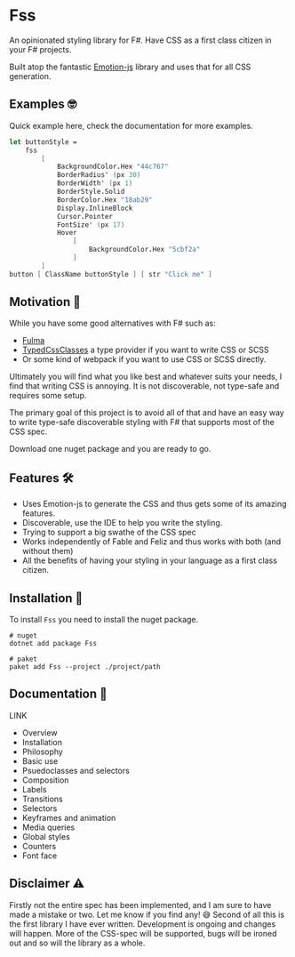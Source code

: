 # Fss

An opinionated styling library for F#.
Have CSS as a first class citizen in your F# projects.

Built atop the fantastic [Emotion-js](https://github.com/emotion-js/emotion) library and uses that for all CSS generation.

## Examples 🤓
Quick example here, check the documentation for more examples.
```fsharp
let buttonStyle =
    fss
        [
            BackgroundColor.Hex "44c767"
            BorderRadius' (px 30)
            BorderWidth' (px 1)
            BorderStyle.Solid
            BorderColor.Hex "18ab29"
            Display.InlineBlock
            Cursor.Pointer
            FontSize' (px 17)
            Hover
                [
                    BackgroundColor.Hex "5cbf2a"
                ]
        ]
button [ ClassName buttonStyle ] [ str "Click me" ]
```

## Motivation 🤔
While you have some good alternatives with F# such as:
- [Fulma](https://fulma.github.io/Fulma/)
- [TypedCssClasses](https://github.com/zanaptak/TypedCssClasses) a type provider if you want to write CSS or SCSS 
- Or some kind of webpack if you want to use CSS or SCSS directly.

Ultimately you will find what you like best and whatever suits your needs, I find that writing CSS is annoying.
It is not discoverable, not type-safe and requires some setup.

The primary goal of this project is to avoid all of that and have an easy way to write type-safe discoverable styling with F# that supports most of the CSS spec.

Download one nuget package and you are ready to go.

## Features 🛠
- Uses Emotion-js to generate the CSS and thus gets some of its amazing features.
- Discoverable, use the IDE to help you write the styling.
- Trying to support a big swathe of the CSS spec
- Works independently of Fable and Feliz and thus works with both (and without them)
- All the benefits of having your styling in your language as a first class citizen.

## Installation 💾
To install `Fss` you need to install the nuget package.
```
# nuget
dotnet add package Fss

# paket
paket add Fss --project ./project/path
```


## Documentation 📖
LINK

- Overview
- Installation
- Philosophy
- Basic use
- Psuedoclasses and selectors
- Composition
- Labels
- Transitions
- Selectors
- Keyframes and animation
- Media queries
- Global styles
- Counters
- Font face


## Disclaimer ⚠️
Firstly not the entire spec has been implemented, and  I am sure to have made a mistake or two.
Let me know if you find any! 😅
Second of all this is the first library I have ever written. Development is ongoing and changes will happen.
More of the CSS-spec will be supported, bugs will be ironed out and so will the library as a whole.
